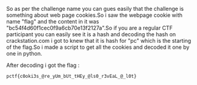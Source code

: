 So as per the challenge name you can gues easily that the challenge is something about web page cookies.So i saw the webpage cookie with name "flag" and the content in it was "bc54f4d60f1cec0f9a6cb70e13f2127a".So if you are a regular CTF participant you can easily see it is a hash and decoding the hash on crackstation.com i got to knew that it is hash for "pc" which is the starting of the flag.So i made a script to get all the cookies and decoded it one by one in python.

After decoding i got the flag	:	
	
	pctf{c0oki3s_@re_yUm_bUt_tHEy_@ls0_r3vEaL_@_l0t}
